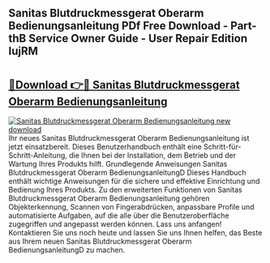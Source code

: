 ## Sanitas Blutdruckmessgerat Oberarm Bedienungsanleitung PDf Free Download - Part-thB Service Owner Guide - User Repair Edition IujRM

# <h2><a href="http://df0cd56.blite.top/?on=Sanitas+Blutdruckmessgerat+Oberarm+Bedienungsanleitung">🔗Download 👉🔴 Sanitas Blutdruckmessgerat Oberarm Bedienungsanleitung</a></h2>

[![Sanitas Blutdruckmessgerat Oberarm Bedienungsanleitung new download](https://i.imgur.com/lujVjoI.png)](http://df0cd56.blite.top/?on=Sanitas+Blutdruckmessgerat+Oberarm+Bedienungsanleitung)
Ihr neues Sanitas Blutdruckmessgerat Oberarm Bedienungsanleitung ist jetzt einsatzbereit. Dieses Benutzerhandbuch enthält eine Schritt-für-Schritt-Anleitung, die Ihnen bei der Installation, dem Betrieb und der Wartung Ihres Produkts hilft. Grundlegende Anweisungen Sanitas Blutdruckmessgerat Oberarm BedienungsanleitungD Dieses Handbuch enthält wichtige Anweisungen für die sichere und effektive Einrichtung und Bedienung Ihres Produkts. Zu den erweiterten Funktionen von Sanitas Blutdruckmessgerat Oberarm Bedienungsanleitung gehören Objekterkennung, Scannen von Fingerabdrücken, anpassbare Profile und automatisierte Aufgaben, auf die alle über die Benutzeroberfläche zugegriffen und angepasst werden können. Lass uns anfangen! Kontaktieren Sie uns noch heute und lassen Sie uns Ihnen helfen, das Beste aus Ihrem neuen Sanitas Blutdruckmessgerat Oberarm BedienungsanleitungD zu machen.
